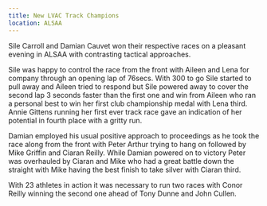 ```yaml
---
title: New LVAC Track Champions
location: ALSAA
---
```


Sile Carroll and Damian Cauvet won their respective races on a pleasant evening in ALSAA with contrasting tactical approaches.

Sile was happy to control the race from the front with Aileen and Lena for company through an opening lap of 76secs. With 300 to go Sile started to pull away and Aileen tried to respond but Sile powered away to cover the second lap 3 seconds faster than the first one and win from Aileen who ran a personal best to win her first club championship medal with Lena third. Annie Gittens running her first ever track race gave an indication of her potential in fourth place with a gritty run.

Damian employed his usual positive approach to proceedings as he took the race along from the front with Peter Arthur trying to hang on followed by Mike Griffin and Ciaran Reilly.
While Damian powered on to victory Peter was overhauled by Ciaran and Mike who had a great battle down the straight with Mike having the best finish to take silver with Ciaran third.

With 23 athletes in action it was necessary to run two races with Conor Reilly winning the second one ahead of Tony Dunne and John Cullen.
